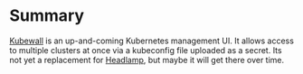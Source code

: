 # Summary
[Kubewall](https://github.com/kubewall/kubewall) is an up-and-coming Kubernetes management UI. It allows access to multiple clusters at once via a kubeconfig file uploaded as a secret. Its not yet a replacement for [Headlamp](/manifests/headlamp), but maybe it will get there over time.